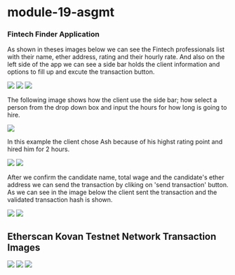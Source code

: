 # module-19-asgmt
### Fintech Finder Application 

As shown in theses images below we can see the Fintech professionals list with
their name, ether address, rating and their hourly rate.
And also on the left side of the app we can see a side bar holds the client information 
and options to fill up and excute the transaction button.

![](fintechfinderapp-scrshot/FFAscsh1.jpg)
![](fintechfinderapp-scrshot/FFAscsh2.jpg)
![](fintechfinderapp-scrshot/FFAscsh3.jpg)



The following image shows how the client use the side bar; how select a person from the 
drop down box and input the hours for how long is going to hire.

![](fintechfinderapp-scrshot/FFAscsh4.jpg)



In this example the client chose Ash because of his highst rating point and hired him for 2 hours.

![](fintechfinderapp-scrshot/FFAscsh5.jpg)
![](fintechfinderapp-scrshot/FFAscsh6.jpg)



After we confirm the candidate name, total wage and the candidate's ether address we can send the transaction
by cliking on 'send transaction' button. As we can see in the image below the client sent the transaction and
the validated transaction hash is shown.

![](fintechfinderapp-scrshot/FFAscsh7.jpg)
![](fintechfinderapp-scrshot/FFAscsh8.jpg)


## Etherscan Kovan Testnet Network Transaction Images 

![](EtherscanScreenshot/EtherscanScsh1.png)
![](EtherscanScreenshot/EtherscanTx1Scsh.png)
![](EtherscanScreenshot/EtherscanTx2Scsh.png)


